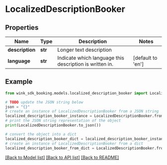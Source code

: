 # LocalizedDescriptionBooker


## Properties

Name | Type | Description | Notes
------------ | ------------- | ------------- | -------------
**description** | **str** | Longer text description | 
**language** | **str** | Indicate which language this description is written in. | [default to 'en']

## Example

```python
from wink_sdk_booking.models.localized_description_booker import LocalizedDescriptionBooker

# TODO update the JSON string below
json = "{}"
# create an instance of LocalizedDescriptionBooker from a JSON string
localized_description_booker_instance = LocalizedDescriptionBooker.from_json(json)
# print the JSON string representation of the object
print(LocalizedDescriptionBooker.to_json())

# convert the object into a dict
localized_description_booker_dict = localized_description_booker_instance.to_dict()
# create an instance of LocalizedDescriptionBooker from a dict
localized_description_booker_from_dict = LocalizedDescriptionBooker.from_dict(localized_description_booker_dict)
```
[[Back to Model list]](../README.md#documentation-for-models) [[Back to API list]](../README.md#documentation-for-api-endpoints) [[Back to README]](../README.md)


